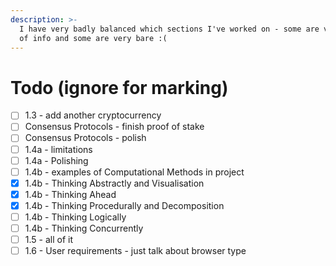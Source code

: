 ```yaml
---
description: >-
  I have very badly balanced which sections I've worked on - some are very full
  of info and some are very bare :(
---
```


# Todo (ignore for marking)



* [ ] 1.3 - add another cryptocurrency
* [ ] Consensus Protocols - finish proof of stake
* [ ] Consensus Protocols - polish
* [ ] 1.4a - limitations
* [ ] 1.4a - Polishing
* [ ] 1.4b - examples of Computational Methods in project
* [x] 1.4b - Thinking Abstractly and Visualisation
* [x] 1.4b - Thinking Ahead
* [x] 1.4b - Thinking Procedurally and Decomposition
* [ ] 1.4b - Thinking Logically
* [ ] 1.4b - Thinking Concurrently
* [ ] 1.5 - all of it
* [ ] 1.6 - User requirements - just talk about browser type
